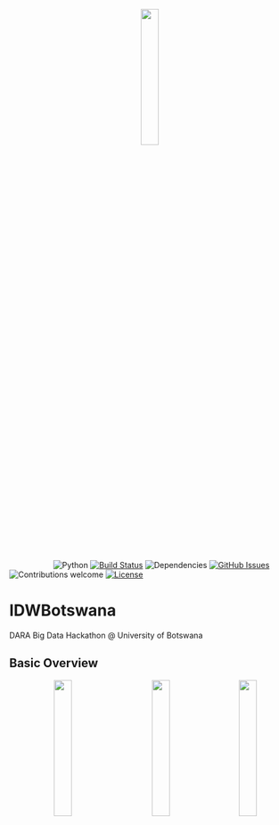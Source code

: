 
<p align="center"><img width=25% src="https://github.com/darabigdata/IDWBotswana/blob/master/media/daralogo.png"></p>

&nbsp;&nbsp;&nbsp;&nbsp;&nbsp;&nbsp;&nbsp;&nbsp;&nbsp;&nbsp;&nbsp;&nbsp;&nbsp;&nbsp;&nbsp;&nbsp;&nbsp;&nbsp;&nbsp;
![Python](https://img.shields.io/badge/python-v3.6+-blue.svg)
[![Build Status](https://travis-ci.org/darabigdata/IDWBotswana.svg?branch=master)](https://travis-ci.org/darabigdata/IDWBotswana)
![Dependencies](https://img.shields.io/badge/dependencies-up%20to%20date-brightgreen.svg)
[![GitHub Issues](https://img.shields.io/github/issues/darabigdata/IDWBotswana.svg)](https://github.com/darabigdata/IDWBotswana/issues)
![Contributions welcome](https://img.shields.io/badge/contributions-welcome-orange.svg)
[![License](https://img.shields.io/cran/l/devtools.svg)](https://opensource.org/licenses/gpl-license)

# IDWBotswana
DARA Big Data Hackathon @ University of Botswana

## Basic Overview


<p align="center"><img width=25% src="https://github.com/darabigdata/IDWBotswana/blob/master/media/Newton-Fund-Master-rgb.jpg", hspace="20"><img width=25% src="https://github.com/darabigdata/IDWBotswana/blob/master/media/stfc_logo.png", hspace="30"><img width=25% src="https://github.com/darabigdata/IDWBotswana/blob/master/media/dst_logo_crop.jpeg"></p>
